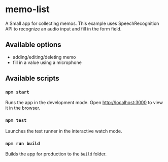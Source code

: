 # memo-list

A Small app for collecting memos. This example uses SpeechRecognition API to recognize an audio input and fill in the form field.

## Available options

- adding/editing/deleting memo
- fill in a value using a microphone

## Available scripts

### `npm start`

Runs the app in the development mode.
Open [http://localhost:3000](http://localhost:3000) to view it in the browser.

### `npm test`

Launches the test runner in the interactive watch mode.

### `npm run build`

Builds the app for production to the `build` folder.
